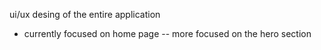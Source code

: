 ui/ux desing of the entire application
- currently focused on home page
-- more focused on the hero section